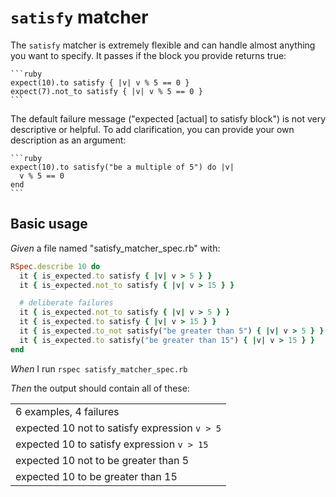 # `satisfy` matcher

The `satisfy` matcher is extremely flexible and can handle almost anything you want to
  specify. It passes if the block you provide returns true:

    ```ruby
    expect(10).to satisfy { |v| v % 5 == 0 }
    expect(7).not_to satisfy { |v| v % 5 == 0 }
    ```

  The default failure message ("expected [actual] to satisfy block") is not very descriptive or helpful.
  To add clarification, you can provide your own description as an argument:

    ```ruby
    expect(10).to satisfy("be a multiple of 5") do |v|
      v % 5 == 0
    end
    ```

## Basic usage

_Given_ a file named "satisfy_matcher_spec.rb" with:

```ruby
RSpec.describe 10 do
  it { is_expected.to satisfy { |v| v > 5 } }
  it { is_expected.not_to satisfy { |v| v > 15 } }

  # deliberate failures
  it { is_expected.not_to satisfy { |v| v > 5 } }
  it { is_expected.to satisfy { |v| v > 15 } }
  it { is_expected.to_not satisfy("be greater than 5") { |v| v > 5 } }
  it { is_expected.to satisfy("be greater than 15") { |v| v > 15 } }
end
```

_When_ I run `rspec satisfy_matcher_spec.rb`

_Then_ the output should contain all of these:

|                                               |
|-----------------------------------------------|
| 6 examples, 4 failures                        |
| expected 10 not to satisfy expression `v > 5` |
| expected 10 to satisfy expression `v > 15`    |
| expected 10 not to be greater than 5          |
| expected 10 to be greater than 15             |
